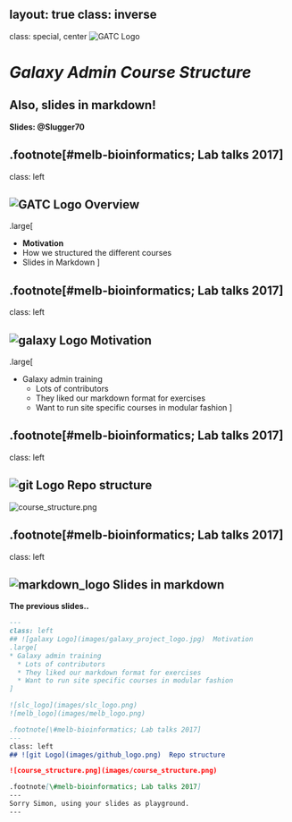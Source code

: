 layout: true
class: inverse
---
class: special, center
![GATC Logo](../shared-images/MelbBioinfo_large.jpg)

# *Galaxy Admin Course Structure*
## Also, slides in markdown!


**Slides: @Slugger70**


.footnote[\#melb-bioinformatics; Lab talks 2017]
---

class: left
## ![GATC Logo](../shared-images/MelbBioinfo.jpg)  Overview
.large[
* **Motivation**
* How we structured the different courses
* Slides in Markdown
]

.footnote[\#melb-bioinformatics; Lab talks 2017]
---
class: left
## ![galaxy Logo](images/galaxy_project_logo.jpg)  Motivation
.large[
* Galaxy admin training
  * Lots of contributors
  * They liked our markdown format for exercises
  * Want to run site specific courses in modular fashion
]

.footnote[\#melb-bioinformatics; Lab talks 2017]
---
class: left
## ![git Logo](images/github_logo.png)  Repo structure

![course_structure.png](images/course_structure.png)

.footnote[\#melb-bioinformatics; Lab talks 2017]
---
class: left
## ![markdown_logo](images/markdown_logo.png) Slides in markdown

**The previous slides..**

```markdown
---
class: left
## ![galaxy Logo](images/galaxy_project_logo.jpg)  Motivation
.large[
* Galaxy admin training
  * Lots of contributors
  * They liked our markdown format for exercises
  * Want to run site specific courses in modular fashion
]

![slc_logo](images/slc_logo.png)
![melb_logo](images/melb_logo.png)

.footnote[\#melb-bioinformatics; Lab talks 2017]
---
class: left
## ![git Logo](images/github_logo.png)  Repo structure

![course_structure.png](images/course_structure.png)

.footnote[\#melb-bioinformatics; Lab talks 2017]
---
Sorry Simon, using your slides as playground.
---
